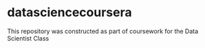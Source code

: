 # datasciencecoursera
This repository was constructed as part of coursework for the Data Scientist Class
